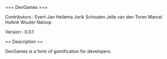 === DevGames ===

Contributors : 
	Evert-Jan Heilema
	Jorik Schouten
	Jelle van den Toren
	Marcel Hollink
	Wouter Naloop
	
Version : 0.0.1

== Description ==

DevGames is a form of gamification for developers.